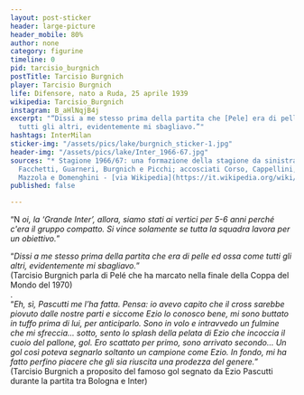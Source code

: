 ```yaml
---
layout: post-sticker
header: large-picture
header_mobile: 80%
author: none
category: figurine
timeline: 0
pid: tarcisio_burgnich
postTitle: Tarcisio Burgnich
player: Tarcisio Burgnich
life: Difensore, nato a Ruda, 25 aprile 1939
wikipedia: Tarcisio_Burgnich
instagram: B_aHlNqjB4j
excerpt: "“Dissi a me stesso prima della partita che [Pele] era di pelle ed ossa come
  tutti gli altri, evidentemente mi sbagliavo.”"
hashtags: InterMilan
sticker-img: "/assets/pics/lake/burgnich_sticker-1.jpg"
header-img: "/assets/pics/lake/Inter_1966-67.jpg"
sources: "* Stagione 1966/67: una formazione della stagione da sinistra in piedi Sarti,
  Facchetti, Guarneri, Burgnich e Picchi; accosciati Corso, Cappellini, Suarez, Bicicli,
  Mazzola e Domenghini - [via Wikipedia](https://it.wikipedia.org/wiki/File:Inter_1966-67.jpg)"
published: false

---
```

“N _oi, la ‘Grande Inter’, allora, siamo stati ai vertici per 5-6 anni perché c'era il gruppo compatto. Si vince solamente se tutta la squadra lavora per un obiettivo._”

“_Dissi a me stesso prima della partita che era di pelle ed ossa come tutti gli altri, evidentemente mi sbagliavo._”  
(Tarcisio Burgnich parla di Pelé che ha marcato nella finale della Coppa del Mondo del 1970)  
.  
“_Eh, sì, Pascutti me l’ha fatta. Pensa: io avevo capito che il cross sarebbe piovuto dalle nostre parti e siccome Ezio lo conosco bene, mi sono buttato in tuffo prima di lui, per anticiparlo. Sono in volo e intravvedo un fulmine che mi sfreccia… sotto, sento lo splash della pelata di Ezio che incoccia il cuoio del pallone, gol. Ero scattato per primo, sono arrivato secondo… Un gol così poteva segnarlo soltanto un campione come Ezio. In fondo, mi ha fatto perfino piacere che gli sia riuscita una prodezza del genere._”  
(Tarcisio Burgnich a proposito del famoso gol segnato da Ezio Pascutti durante la partita tra Bologna e Inter)
